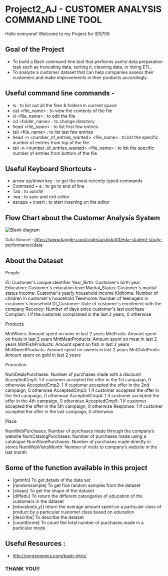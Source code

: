 # Project2_AJ - CUSTOMER ANALYSIS COMMAND LINE TOOL


Hello everyone! Welcome to my Project for IDS706

## Goal of the Project

- To build a Bash command-line tool that performs useful data preparation task such as truncating data, sorting it, cleaning data, or doing ETL. 
- To analyze a customer dataset that can help companies assess their customers and make improvements in their products accordingly.



## Useful command line commands - 
- ls : to list out all the files & folders in current space
- cat <file_name> : to view the contents of the file
- vi <file_name> : to edit the file
- cd <folder_name> : to change directory
- head <file_name> : to list first few entries
- tail <file_name> : to list last few entries
- head -n <number_of_entries_wanted> <file_name> : to list the specific number of entries from top of the file
- tail -n <number_of_entries_wanted> <file_name> : to list the specific number of entries from bottom of the file



## Useful Keyboard Shortcuts -
- arrow up/down key : to get the most recently typed commands
- Command + e : to go to end of line
- Tab : to autofill
- :wq : to save and exit editor
- escape + insert : to start inserting on the editor


## Flow Chart about the Customer Analysis System
![Blank diagram](https://user-images.githubusercontent.com/67281453/194789066-3857c207-c654-4298-ad67-42d5cfa0e04e.png)


Data Source : https://www.kaggle.com/code/aashidutt3/eda-student-study-performance/data 

## About the Dataset

People

ID: Customer's unique identifier
Year_Birth: Customer's birth year
Education: Customer's education level
Marital_Status: Customer's marital status
Income: Customer's yearly household income
Kidhome: Number of children in customer's household
Teenhome: Number of teenagers in customer's household
Dt_Customer: Date of customer's enrollment with the company
Recency: Number of days since customer's last purchase
Complain: 1 if the customer complained in the last 2 years, 0 otherwise

Products

MntWines: Amount spent on wine in last 2 years
MntFruits: Amount spent on fruits in last 2 years
MntMeatProducts: Amount spent on meat in last 2 years
MntFishProducts: Amount spent on fish in last 2 years
MntSweetProducts: Amount spent on sweets in last 2 years
MntGoldProds: Amount spent on gold in last 2 years

Promotion

NumDealsPurchases: Number of purchases made with a discount
AcceptedCmp1: 1 if customer accepted the offer in the 1st campaign, 0 otherwise
AcceptedCmp2: 1 if customer accepted the offer in the 2nd campaign, 0 otherwise
AcceptedCmp3: 1 if customer accepted the offer in the 3rd campaign, 0 otherwise
AcceptedCmp4: 1 if customer accepted the offer in the 4th campaign, 0 otherwise
AcceptedCmp5: 1 if customer accepted the offer in the 5th campaign, 0 otherwise
Response: 1 if customer accepted the offer in the last campaign, 0 otherwise

Place

NumWebPurchases: Number of purchases made through the company’s website
NumCatalogPurchases: Number of purchases made using a catalogue
NumStorePurchases: Number of purchases made directly in stores
NumWebVisitsMonth: Number of visits to company’s website in the last month


## Some of the function available in this project 
- [getinfo] To get details of the data set 
- [randomsample] To get fice random samples from the dataset
- [shape] To get the shape of the dataset
- [diffedu] To return the different cateogaries of education of the customers in the dataset
- [eduvalue(x,y)]  return the average amount spent on a particular class of product by a particular customer class based on education
- [describe] To describe the dataset
- [countforme] To count the total number of purchases made in a particular mode
 
## Useful Resources :
- http://omgenomics.com/bash-intro/


### THANK YOU!!
